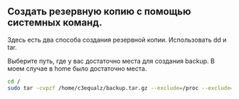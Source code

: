 ## Создать резервную копию c помощью системных команд.

Здесь есть два способа создания резервной копии. Использовать dd и tar. 

Выберите путь, где у вас достаточно места для создания backup. В моем случае в home было достаточно места. 

```bash
cd /
sudo tar -cvpzf /home/c3equalz/backup.tar.gz --exclude=/proc --exclude=/dev --exclude=/sys --exclude=/tmp --exclude=/mnt --exclude=/media --exclude=/lost+found --exclude=/home/c3equalz/backup.tar.gz /
```



